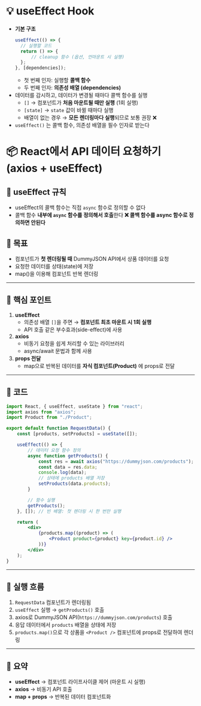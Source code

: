 # 💡 useEffect Hook

- **기본 구조**
  ```jsx
  useEffect(() => {
  	// 실행할 코드
  	return () => {
  		// cleanup 함수 (옵션, 언마운트 시 실행)
  	};
  }, [dependencies]);
  ```
  - 첫 번째 인자: 실행할 **콜백 함수**
  - 두 번째 인자: **의존성 배열 (dependencies)**
- 데이터를 감시하고, 데이터가 변경될 때마다 콜백 함수를 실행
  - `[]` → 컴포넌트가 **처음 마운트될 때만 실행** (1회 실행)
  - `[state]` → `state` 값이 바뀔 때마다 실행
  - 배열이 없는 경우 → **모든 렌더링마다 실행**되므로 보통 권장 ❌
- `useEffect()` 는 콜백 함수, 의존성 배열을 필수 인자로 받는다

# 📦 React에서 API 데이터 요청하기 (axios + useEffect)

## 🔹 **useEffect 규칙**

- useEffect의 콜백 함수는 직접 `async` 함수로 정의할 수 없다
- 콜백 함수 **내부에 `async` 함수를 정의해서 호출**한다
  **❌ 콜백 함수를 async 함수로 정의하면 안된다**

## 🔹 목표

- 컴포넌트가 **첫 렌더링될 때** DummyJSON API에서 상품 데이터를 요청
- 요청한 데이터를 상태(state)에 저장
- map()을 이용해 컴포넌트 반복 렌더링

---

## 🔹 핵심 포인트

1. **useEffect**
   - 의존성 배열 `[]`을 주면 → **컴포넌트 최초 마운트 시 1회 실행**
   - API 호출 같은 부수효과(side-effect)에 사용
2. **axios**
   - 비동기 요청을 쉽게 처리할 수 있는 라이브러리
   - async/await 문법과 함께 사용
3. **props 전달**
   - map으로 반복된 데이터를 **자식 컴포넌트(Product)** 에 props로 전달

---

## 🔹 코드

```jsx
import React, { useEffect, useState } from "react";
import axios from "axios";
import Product from "./Product";

export default function RequestData() {
	const [products, setProducts] = useState([]);

	useEffect(() => {
		// 데이터 요청 함수 정의
		async function getProducts() {
			const res = await axios("https://dummyjson.com/products");
			const data = res.data;
			console.log(data);
			// 상태에 products 배열 저장
			setProducts(data.products);
		}

		// 함수 실행
		getProducts();
	}, []); // 빈 배열: 첫 렌더링 시 한 번만 실행

	return (
		<div>
			{products.map((product) => (
				<Product product={product} key={product.id} />
			))}
		</div>
	);
}
```

---

## 🔹 실행 흐름

1. `RequestData` 컴포넌트가 렌더링됨
2. `useEffect` 실행 → `getProducts()` 호출
3. axios로 DummyJSON API(`https://dummyjson.com/products`) 호출
4. 응답 데이터에서 `products` 배열을 상태에 저장
5. `products.map()`으로 각 상품을 `<Product />` 컴포넌트에 props로 전달하여 렌더링

---

## 🔹 요약

- **useEffect** → 컴포넌트 라이프사이클 제어 (마운트 시 실행)
- **axios** → 비동기 API 호출
- **map + props** → 반복된 데이터 컴포넌트화
